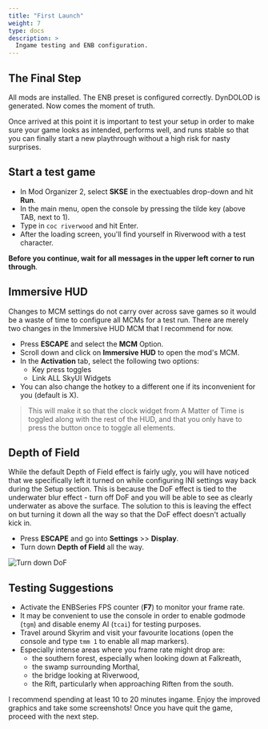 ```yaml
---
title: "First Launch"
weight: 7
type: docs
description: >
  Ingame testing and ENB configuration.
---
```


## The Final Step

All mods are installed. The ENB preset is configured correctly. DynDOLOD is generated. Now comes the moment of truth.

Once arrived at this point it is important to test your setup in order to make sure your game looks as intended, performs well, and runs stable so that you can finally start a new playthrough without a high risk for nasty surprises.

## Start a test game

* In Mod Organizer 2, select **SKSE** in the exectuables drop-down and hit **Run**.
* In the main menu, open the console by pressing the tilde key (above TAB, next to 1).
* Type in `coc riverwood` and hit Enter.
* After the loading screen, you'll find yourself in Riverwood with a test character.

**Before you continue, wait for all messages in the upper left corner to run through**.

## Immersive HUD

Changes to MCM settings do not carry over across save games so it would be a waste of time to configure all MCMs for a test run. There are merely two changes in the Immersive HUD MCM that I recommend for now.

- Press **ESCAPE** and select the **MCM** Option.
- Scroll down and click on **Immersive HUD** to open the mod's MCM.
- In the **Activation** tab, select the following two options:
  - Key press toggles
  - Link ALL SkyUI Widgets
- You can also change the hotkey to a different one if its inconvenient for you (default is X).

> This will make it so that the clock widget from A Matter of Time is toggled along with the rest of the HUD, and that you only have to press the button once to toggle all elements.

## Depth of Field

While the default Depth of Field effect is fairly ugly, you will have noticed that we specifically left it turned on while configuring INI settings way back during the Setup section. This is because the DoF effect is tied to the underwater blur effect - turn off DoF and you will be able to see as clearly underwater as above the surface. The solution to this is leaving the effect on but turning it down all the way so that the DoF effect doesn't actually kick in.

* Press **ESCAPE** and go into **Settings** >> **Display**.
* Turn down **Depth of Field** all the way.

![Turn down DoF](/Pictures/skyrim-se/finalisation/turn-down-dof.jpg)

## Testing Suggestions

* Activate the ENBSeries FPS counter (**F7**) to monitor your frame rate.
* It may be convenient to use the console in order to enable godmode (`tgm`) and disable enemy AI (`tcai`) for testing purposes.
* Travel around Skyrim and visit your favourite locations (open the console and type `tmm 1` to enable all map markers).
* Especially intense areas where you frame rate might drop are:
  * the southern forest, especially when looking down at Falkreath,
  * the swamp surrounding Morthal,
  * the bridge looking at Riverwood,
  * the Rift, particularly when approaching Riften from the south.

I recommend spending at least 10 to 20 minutes ingame. Enjoy the improved graphics and take some screenshots! Once you have quit the game, proceed with the next step.